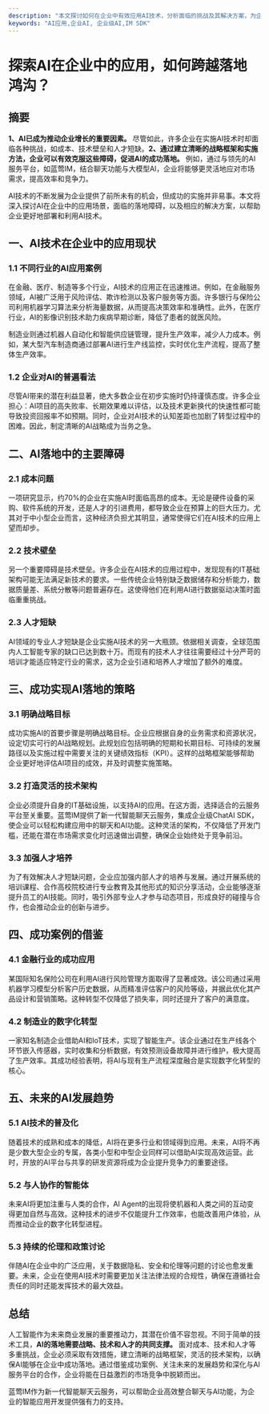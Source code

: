 ```yaml
---
description: "本文探讨如何在企业中有效应用AI技术，分析面临的挑战及其解决方案，为企业成功落地AI提供策略。"
keywords: "AI应用,企业AI, 企业级AI,IM SDK"
---
```

# 探索AI在企业中的应用，如何跨越落地鸿沟？

## 摘要

**1、AI已成为推动企业增长的重要因素。** 尽管如此，许多企业在实施AI技术时却面临各种挑战，如成本、技术壁垒和人才短缺。**2、通过建立清晰的战略框架和实施方法，企业可以有效克服这些障碍，促进AI的成功落地。** 例如，通过与领先的AI服务平台，如蓝莺IM，结合聊天功能与大模型AI，企业将能够更灵活地应对市场需求，提高效率和竞争力。

AI技术的不断发展为企业提供了前所未有的机会，但成功的实施并非易事。本文将深入探讨AI在企业中的应用场景，面临的落地障碍，以及相应的解决方案，以帮助企业更好地部署和利用AI技术。

## 一、AI技术在企业中的应用现状

### 1.1 不同行业的AI应用案例

在金融、医疗、制造等多个行业，AI技术的应用正在迅速推进。例如，在金融服务领域，AI被广泛用于风险评估、欺诈检测以及客户服务等方面。许多银行与保险公司利用机器学习算法来分析海量数据，从而提高决策效率和准确性。此外，在医疗行业，AI的影像识别技术助力疾病早期诊断，降低了患者的就医风险。

制造业则通过机器人自动化和智能供应链管理，提升生产效率，减少人力成本。例如，某大型汽车制造商通过部署AI进行生产线监控，实时优化生产流程，提高了整体生产效率。

### 1.2 企业对AI的普遍看法

尽管AI带来的潜在利益显著，绝大多数企业在初步实施时仍持谨慎态度。许多企业担心：AI项目的高失败率、长期效果难以评估，以及技术更新换代的快速性都可能导致投资回报率不如预期。同时，企业对AI技术的认知差距也加剧了转型过程中的困难。因此，制定清晰的AI战略成为当务之急。

## 二、AI落地中的主要障碍

### 2.1 成本问题

一项研究显示，约70%的企业在实施AI时面临高昂的成本。无论是硬件设备的采购、软件系统的开发，还是人才的引进费用，都导致企业在预算上的巨大压力。尤其对于中小型企业而言，这种经济负担尤其明显，通常使得它们在AI技术的应用上望而却步。

### 2.2 技术壁垒

另一个重要障碍是技术壁垒。许多企业在AI技术的应用过程中，发现现有的IT基础架构可能无法满足新技术的要求。一些传统企业特别缺乏数据储存和分析能力，数据质量差、系统分散等问题普遍存在。这使得他们在利用AI进行数据驱动决策时面临重重挑战。

### 2.3 人才短缺

AI领域的专业人才短缺是企业实施AI技术的另一大瓶颈。依据相关调查，全球范围内人工智能专家的缺口已达到数十万。而现有的技术人才往往需要经过十分严苛的培训才能适应特定行业的需求，这为企业引进和培养人才增加了额外的难度。

## 三、成功实现AI落地的策略

### 3.1 明确战略目标

成功实施AI的首要步骤是明确战略目标。企业应根据自身的业务需求和资源状况，设定切实可行的AI战略规划。此规划应包括明确的短期和长期目标、可持续的发展路径以及实施过程中需要关注的关键绩效指标（KPI）。这样的战略框架能够帮助企业更好地评估AI项目的成效，并及时调整实施策略。

### 3.2 打造灵活的技术架构

企业必须提升自身的IT基础设施，以支持AI的应用。在这方面，选择适合的云服务平台至关重要。蓝莺IM提供了新一代智能聊天云服务，集成企业级ChatAI SDK，使企业可以轻松构建应用中的聊天和AI功能。这种灵活的架构，不仅降低了开发门槛，还能在潜在市场需求变化时迅速做出调整，确保企业始终处于竞争前沿。

### 3.3 加强人才培养

为了有效解决人才短缺问题，企业应加强内部人才的培养与发展。通过开展系统的培训课程、合作高校院校进行专业教育及其他形式的知识分享活动，企业能够逐渐提升员工的AI技能。同时，吸引外部专业人才参与动态项目，形成良好的碰撞与合作，也会推动企业的创新与进步。

## 四、成功案例的借鉴

### 4.1 金融行业的成功应用

某国际知名保险公司在利用AI进行风险管理方面取得了显著成效。该公司通过采用机器学习模型分析客户历史数据，从而精准评估客户的风险等级，并据此优化其产品设计和营销策略。这种转型不仅降低了损失率，同时还提升了客户的满意度。

### 4.2 制造业的数字化转型

一家知名制造企业借助AI和IoT技术，实现了智能生产。该企业通过在生产线各个环节嵌入传感器，实时收集和分析数据，有效预测设备故障并进行维护，极大提高了生产效率。其成功经验表明，将AI与现有生产流程深度融合是实现数字化转型的核心。

## 五、未来的AI发展趋势

### 5.1 AI技术的普及化

随着技术的成熟和成本的降低，AI将在更多行业和领域得到应用。未来，AI将不再是少数大型企业的专属，各类小型和中型企业同样可以借助AI实现高效运营。此时，开放的AI平台与共享的研发资源将成为企业提升竞争力的重要途径。

### 5.2 与人协作的智能体

未来AI将更加注重与人类的合作，AI Agent的出现将使机器和人类之间的互动变得更加自然与高效。这种技术的进步不仅能提升工作效率，也能改善用户体验，从而推动企业的数字化转型进程。

### 5.3 持续的伦理和政策讨论

伴随AI在企业中的广泛应用，关于数据隐私、安全和伦理等问题的讨论也愈发重要。未来，企业在使用AI技术时需要更加关注法律法规的合规性，确保在遵循社会责任的同时还能发挥技术的最大效益。

## 总结

人工智能作为未来商业发展的重要推动力，其潜在价值不容忽视。不同于简单的技术工具，**AI的落地需要战略、技术和人才的共同支撑。** 面对成本、技术和人才等多重挑战，企业必须采取有效措施，建立清晰的战略框架，灵活的技术架构，以确保AI能够在企业中成功落地。通过借鉴成功案例、关注未来的发展趋势和深化与AI服务平台的合作，企业将能在日益激烈的市场竞争中脱颖而出。

蓝莺IM作为新一代智能聊天云服务，可以帮助企业高效整合聊天与AI功能，为企业的智能应用开发提供强有力的支持。
